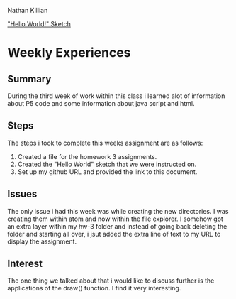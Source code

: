 Nathan Killian

["Hello World!" Sketch](https://alexk2313.github.io/120-work/hw-3/empty-example/)

# Weekly Experiences
## Summary
During the third week of work within this class i learned alot of information about P5 code and some information about java script and html.

## Steps
The steps i took to complete this weeks assignment are as follows:
1. Created a file for the homework 3 assignments.
2. Created the "Hello World" sketch that we were instructed on.
3. Set up my github URL and provided the link to this document.

## Issues
The only issue i had this week was while creating the new directories. I was creating them within atom and now within the file explorer. I somehow got an extra layer within my hw-3 folder and instead of going back deleting the folder and starting all over, i jsut added the extra line of text to my URL to display the assignment.

## Interest
The one thing we talked about that i would like to discuss further is the applications of the draw() function. I find it very interesting.
